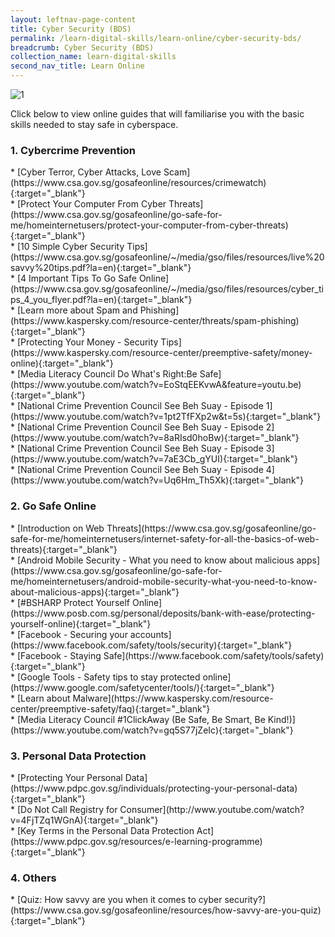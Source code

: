 ```yaml
---
layout: leftnav-page-content
title: Cyber Security (BDS)
permalink: /learn-digital-skills/learn-online/cyber-security-bds/
breadcrumb: Cyber Security (BDS)
collection_name: learn-digital-skills
second_nav_title: Learn Online
---
```

![1](/images/learn-online/cybersecurity.jpg)

Click below to view online guides that will familiarise you with the basic skills needed to stay safe in cyberspace.<br>

<h3>1. Cybercrime Prevention</h3>
* [Cyber Terror, Cyber Attacks, Love Scam](https://www.csa.gov.sg/gosafeonline/resources/crimewatch){:target="_blank"}<br>
* [Protect Your Computer From Cyber Threats](https://www.csa.gov.sg/gosafeonline/go-safe-for-me/homeinternetusers/protect-your-computer-from-cyber-threats){:target="_blank"}<br>
* [10 Simple Cyber Security Tips](https://www.csa.gov.sg/gosafeonline/~/media/gso/files/resources/live%20savvy%20tips.pdf?la=en){:target="_blank"}<br>
* [4 Important Tips To Go Safe Online](https://www.csa.gov.sg/gosafeonline/~/media/gso/files/resources/cyber_tips_4_you_flyer.pdf?la=en){:target="_blank"}<br>
* [Learn more about Spam and Phishing](https://www.kaspersky.com/resource-center/threats/spam-phishing){:target="_blank"}<br>
* [Protecting Your Money - Security Tips](https://www.kaspersky.com/resource-center/preemptive-safety/money-online){:target="_blank"}<br>
* [Media Literacy Council Do What's Right:Be Safe](https://www.youtube.com/watch?v=EoStqEEKvwA&feature=youtu.be){:target="_blank"}<br>
* [National Crime Prevention Council See Beh Suay - Episode 1](https://www.youtube.com/watch?v=1pt2TfFXp2w&t=5s){:target="_blank"}<br>
* [National Crime Prevention Council See Beh Suay - Episode 2](https://www.youtube.com/watch?v=8aRIsd0hoBw){:target="_blank"}<br>
* [National Crime Prevention Council See Beh Suay - Episode 3](https://www.youtube.com/watch?v=7aE3Cb_gYUI){:target="_blank"}<br>
* [National Crime Prevention Council See Beh Suay - Episode 4](https://www.youtube.com/watch?v=Uq6Hm_Th5Xk){:target="_blank"}<br>
<h3>2. Go Safe Online</h3>
* [Introduction on Web Threats](https://www.csa.gov.sg/gosafeonline/go-safe-for-me/homeinternetusers/internet-safety-for-all-the-basics-of-web-threats){:target="_blank"}<br>
* [Android Mobile Security - What you need to know about malicious apps](https://www.csa.gov.sg/gosafeonline/go-safe-for-me/homeinternetusers/android-mobile-security-what-you-need-to-know-about-malicious-apps){:target="_blank"}<br>
* [#BSHARP Protect Yourself Online](https://www.posb.com.sg/personal/deposits/bank-with-ease/protecting-yourself-online){:target="_blank"}<br>
* [Facebook - Securing your accounts](https://www.facebook.com/safety/tools/security){:target="_blank"}<br>
* [Facebook - Staying Safe](https://www.facebook.com/safety/tools/safety){:target="_blank"}<br>
* [Google Tools - Safety tips to stay protected online](https://www.google.com/safetycenter/tools/){:target="_blank"}<br>
* [Learn about Malware](https://www.kaspersky.com/resource-center/preemptive-safety/faq){:target="_blank"}<br>
* [Media Literacy Council #1ClickAway (Be Safe, Be Smart, Be Kind!)](https://www.youtube.com/watch?v=gq5S77jZeIc){:target="_blank"}<br>
<h3>3. Personal Data Protection</h3>
* [Protecting Your Personal Data](https://www.pdpc.gov.sg/individuals/protecting-your-personal-data){:target="_blank"}<br>
* [Do Not Call Registry for Consumer](http://www.youtube.com/watch?v=4FjTZq1WGnA){:target="_blank"}<br>
* [Key Terms in the Personal Data Protection Act](https://www.pdpc.gov.sg/resources/e-learning-programme){:target="_blank"}<br>
<h3>4. Others</h3>
* [Quiz: How savvy are you when it comes to cyber security?](https://www.csa.gov.sg/gosafeonline/resources/how-savvy-are-you-quiz){:target="_blank"}<br>
